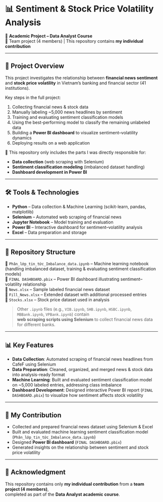 # 📊 Sentiment & Stock Price Volatility Analysis

📌 **Academic Project – Data Analyst Course**  
👥 Team project (4 members) | This repository contains **my individual contribution**

---

## 📖 Project Overview
This project investigates the relationship between **financial news sentiment** and **stock price volatility** in Vietnam’s banking and financial sector (41 institutions).  

Key steps in the full project:
1. Collecting financial news & stock data  
2. Manually labeling ~5,000 news headlines by sentiment  
3. Training and evaluating sentiment classification models  
4. Using the best-performing model to classify the remaining unlabeled data  
5. Building a **Power BI dashboard** to visualize sentiment–volatility dynamics  
6. Deploying results on a web application  

📌 This repository only includes the parts I was directly responsible for:  
- **Data collection** (web scraping with Selenium)  
- **Sentiment classification modeling** (imbalanced dataset handling)  
- **Dashboard development in Power BI**  

---

## 🛠️ Tools & Technologies
- **Python** – Data collection & Machine Learning (scikit-learn, pandas, matplotlib)  
- **Selenium** – Automated web scraping of financial news  
- **Jupyter Notebook** – Model training and evaluation  
- **Power BI** – Interactive dashboard for sentiment–volatility analysis  
- **Excel** – Data preparation and storage  

---

## 📂 Repository Structure
📄 `Phân_lớp_tin_tức_Imbalance_data.ipynb` – Machine learning notebook (handling imbalanced dataset, training & evaluating sentiment classification models)  
📄 `FINAL DASHBOARD.pbix` – Power BI dashboard illustrating sentiment–volatility relationship  
📄 `News.xlsx` – Sample labeled financial news dataset  
📄 `Fill_News.xlsx` – Extended dataset with additional processed entries  
📄 `Stocks.xlsx` – Stock price dataset used in analysis  

> Other `.ipynb` files (e.g., `VIB.ipynb`, `SHB.ipynb`, `HSBC.ipynb`, `MBBank.ipynb`, `VPBank.ipynb`) contain  
> **web scraping scripts using Selenium** to collect financial news data for different banks.

---

## 📊 Key Features
- **Data Collection**: Automated scraping of financial news headlines from CafeF using Selenium  
- **Data Preparation**: Cleaned, organized, and merged news & stock data into analysis-ready format  
- **Machine Learning**: Built and evaluated sentiment classification model on ~5,000 labeled entries, addressing class imbalance  
- **Dashboard Development**: Designed interactive Power BI report (`FINAL DASHBOARD.pbix`) to visualize how sentiment affects stock volatility  

---

## 👤 My Contribution
- Collected and prepared financial news dataset using Selenium & Excel  
- Built and evaluated machine learning sentiment classification model (`Phân_lớp_tin_tức_Imbalance_data.ipynb`)  
- Designed **Power BI dashboard** (`FINAL DASHBOARD.pbix`)  
- Generated insights on the relationship between sentiment and stock price volatility  

---

## 🙏 Acknowledgment
This repository contains only **my individual contribution** from a **team project (4 members)**,  
completed as part of the **Data Analyst academic course**.
